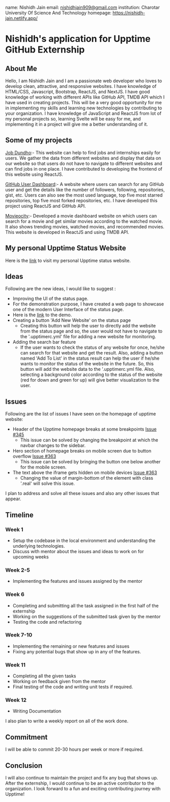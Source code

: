 name: Nishidh Jain
email: nishidhjain909@gmail.com
institution: Charotar University Of Science And Technology
homepage: https://nishidh-jain.netlify.app/

# Nishidh's application for Upptime GitHub Externship

## About Me

Hello, I am Nishidh Jain and I am a passionate web developer who loves to develop clean, attractive, and responsive websites. I have knowledge of HTML/CSS, Javascript, Bootstrap, ReactJS, and NextJS. I have good knowledge of working with different APIs like GitHub API, TMDB API which I have used in creating projects. This will be a very good opportunity for me in implementing my skills and learning new technologies by contributing to your organization. I have knowledge of JavaScript and ReactJS from lot of my personal projects so, learning Svelte will be easy for me, and implementing it in a project will give me a better understanding of it.

## Some of my projects

[Job Dundho](https://jobdundho.com/):-
This website can help to find jobs and internships easily for users. We gather the data from different websites and display that data on our website so that users do not have to navigate to different websites and can find jobs in one place. I have contributed to developing the frontend of this website using ReactJS.

[GitHub User Dashboard](https://github-users-dashboard.netlify.app/):-
A website where users can search for any GitHub user and get the details like the number of followers, following, repositories, gist, etc. Users can also see the most used language, top five most starred repositories, top five most forked repositories, etc. I have developed this project using ReactJS and GitHub API.

[Movieocity](https://movieocity.netlify.app/):-
Developed a movie dashboard website on which users can search for a movie and get similar movies according to the watched movie. It also shows trending movies, watched movies, and recommended movies. This website is developed in ReactJS and using TMDB API.

## My personal Upptime Status Website

Here is the [link](https://nishidhjain.github.io/upptime-repo/) to visit my personal Upptime status website.

## Ideas

Following are the new ideas, I would like to suggest :

- Improving the UI of the status page.
- For the demonstration purpose, I have created a web page to showcase one of the modern User Interface of the status page.
- Here is the [link](https://nishidhjain.github.io/upptime-demo/) to the demo.
- Creating a button 'Add New Website' on the status page
  - Creating this button will help the user to directly add the website from the status page and so, the user would not have to navigate to the '.upptimerc.yml' file for adding a new website for monitoring.
- Adding the search bar feature
  - If the user wants to check the status of any website for once, he/she can search for that website and get the result. Also, adding a button named 'Add To List' in the status result can help the user if he/she wants to monitor the status of the website in the future. So, this button will add the website data to the '.upptimerc.yml file. Also, selecting a background color according to the status of the website (red for down and green for up) will give better visualization to the user.

## Issues

Following are the list of issues I have seen on the homepage of upptime website:

- Header of the Upptime homepage breaks at some breakpoints [Issue #345](https://github.com/upptime/upptime/issues/345)
  - This issue can be solved by changing the breakpoint at which the navbar changes to the sidebar.
- Hero section of homepage breaks on mobile screen due to button overflow [Issue #363](https://github.com/upptime/upptime/issues/363)
  - This issue can be solved by bringing the button one below another for the mobile screen.
- The text above the iframe gets hidden on mobile devices [Issue #363](https://github.com/upptime/upptime/issues/363)
  - Changing the value of margin-bottom of the element with class '.real' will solve this issue.

I plan to address and solve all these issues and also any other issues that appear.

## Timeline

### Week 1

- Setup the codebase in the local environment and understanding the underlying technologies.
- Discuss with mentor about the issues and ideas to work on for upcoming weeks

### Week 2-5

- Implementing the features and issues assigned by the mentor

### Week 6

- Completing and submitting all the task assigned in the first half of the externship
- Working on the suggestions of the submitted task given by the mentor
- Testing the code and refactoring

### Week 7-10

- Implementing the remaining or new features and issues
- Fixing any potential bugs that show up in any of the features.

### Week 11

- Completing all the given tasks
- Working on feedback given from the mentor
- Final testing of the code and writing unit tests if required.

### Week 12

- Writing Documentation

I also plan to write a weekly report on all of the work done.

## Commitment

I will be able to commit 20-30 hours per week or more if required.

## Conclusion

I will also continue to maintain the project and fix any bug that shows up. After the externship, I would continue to be an active contributor to the organization. I look forward to a fun and exciting contributing journey with Upptime!
